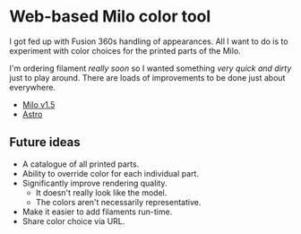 # Web-based Milo color tool

I got fed up with Fusion 360s handling of appearances. All I want to do is to experiment with color choices for the printed parts of the Milo.

I'm ordering filament *really soon* so I wanted something *very quick and dirty* just to play around. There are loads of improvements to be done just about everywhere.

* [Milo v1.5](https://github.com/MillenniumMachines/)
* [Astro](https://astro.build)

## Future ideas

* A catalogue of all printed parts.
* Ability to override color for each individual part.
* Significantly improve rendering quality.
  * It doesn't really look like the model.
  * The colors aren't necessarily representative.
* Make it easier to add filaments run-time.
* Share color choice via URL.